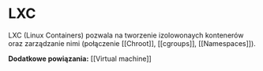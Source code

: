 # LXC
LXC (Linux Containers) pozwala na tworzenie izolowonaych kontenerów oraz zarządzanie nimi (połączenie [[Chroot]], [[cgroups]], [[Namespaces]]).  

**Dodatkowe powiązania:**
[[Virtual machine]]